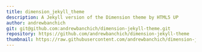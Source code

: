 ```yaml
---
title: dimension_jekyll_theme
description: A Jekyll version of the Dimension theme by HTML5 UP
author: andrewbanchich
git: git@github.com:andrewbanchich/dimension-jekyll-theme.git
repository: https://github.com/andrewbanchich/dimension-jekyll-theme
thumbnail: https://raw.githubusercontent.com/andrewbanchich/dimension-jekyll-theme/master/assets/images/screenshot.jpg
---
```

